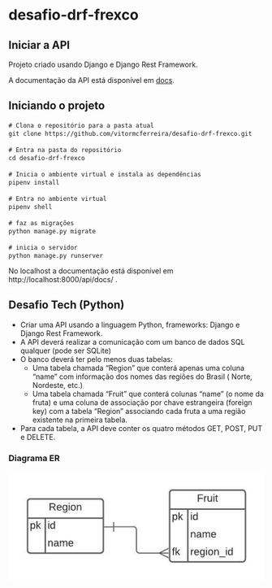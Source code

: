 # desafio-drf-frexco

## Iniciar a API
Projeto criado usando Django e Django Rest Framework.

A documentação da API está disponível em [docs](https://vitormcferreira.github.io/desafio-drf-frexco/).

## Iniciando o projeto
```
# Clona o repositório para a pasta atual
git clone https://github.com/vitormcferreira/desafio-drf-frexco.git

# Entra na pasta do repositório
cd desafio-drf-frexco

# Inicia o ambiente virtual e instala as dependências
pipenv install

# Entra no ambiente virtual
pipenv shell

# faz as migrações
python manage.py migrate

# inicia o servidor
python manage.py runserver
```

No localhost a documentação está disponível em http://localhost:8000/api/docs/ .



## Desafio Tech (Python)

- Criar uma API usando a linguagem Python, frameworks: Django e Django Rest 
  Framework.
- A API deverá realizar a comunicação com um banco de dados SQL qualquer (pode 
  ser SQLite)
- O banco deverá ter pelo menos duas tabelas: 
    - Uma tabela chamada “Region” que conterá apenas uma coluna “name” com 
      informação dos nomes das regiões do Brasil ( Norte, Nordeste, etc.)
    - Uma tabela chamada “Fruit” que conterá colunas “name” (o nome da fruta) 
      e uma coluna de associação por chave estrangeira (foreign key) com a 
      tabela “Region” associando cada fruta a uma região existente na primeira 
      tabela.
- Para cada tabela, a API deve conter os quatro métodos GET, POST, PUT e 
  DELETE.

### Diagrama ER
<img src="desafio-er.jpeg" alt="Diagrama ER">
